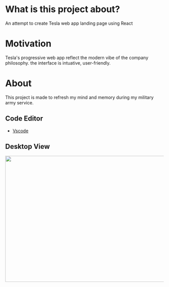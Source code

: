 # What is this project about?
An attempt to create Tesla web app landing page using React

# Motivation
Tesla's progressive web app reflect the modern vibe of the company philosophy. the interface is intuative, user-friendly.

# About
This project is made to refresh my mind and memory during my military army service. 

## Code Editor
* [Vscode](https://code.visualstudio.com/)
 
## Desktop View
<img src="https://github.com/AmrAhmedA/Tesla-Landing-Page/blob/master/src/assets/Tesla%20Landing.gif" width="960" height="400"> 

